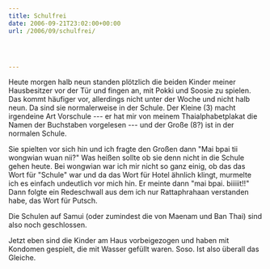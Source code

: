 ```yaml
---
title: Schulfrei
date: 2006-09-21T23:02:00+00:00
url: /2006/09/schulfrei/




---
```

Heute morgen halb neun standen plötzlich die beiden Kinder meiner Hausbesitzer vor der Tür und fingen an, mit Pokki und Soosie zu spielen. Das kommt häufiger vor, allerdings nicht unter der Woche und nicht halb neun. Da sind sie normalerweise in der Schule. Der Kleine (3) macht irgendeine Art Vorschule --- er hat mir von meinem Thaialphabetplakat die Namen der Buchstaben vorgelesen --- und der Große (8?) ist in der normalen Schule.

Sie spielten vor sich hin und ich fragte den Großen dann "Mai bpai tii wongwian wuan nii?" Was heißen sollte ob sie denn nicht in die Schule gehen heute. Bei wongwian war ich mir nicht so ganz einig, ob das das Wort für "Schule" war und da das Wort für Hotel ähnlich klingt, murmelte ich es einfach undeutlich vor mich hin. Er meinte dann "mai bpai. biiiiit!!" Dann folgte ein Redeschwall aus dem ich nur Rattaphrahaan verstanden habe, das Wort für Putsch.

Die Schulen auf Samui (oder zumindest die von Maenam und Ban Thai) sind also noch geschlossen.

Jetzt eben sind die Kinder am Haus vorbeigezogen und haben mit Kondomen gespielt, die mit Wasser gefüllt waren. Soso. Ist also überall das Gleiche.
